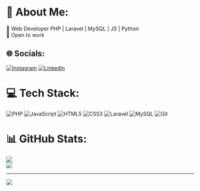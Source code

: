 # 💫 About Me:
🔭 Web Developer PHP | Laravel | MySQL | JS | Python<br>🌟 Open to work


## 🌐 Socials:
[![Instagram](https://img.shields.io/badge/Instagram-%23E4405F.svg?logo=Instagram&logoColor=white)](https://instagram.com/dave.ldf) [![LinkedIn](https://img.shields.io/badge/LinkedIn-%230077B5.svg?logo=linkedin&logoColor=white)](https://linkedin.com/in/davi-ldf) 

# 💻 Tech Stack:
![PHP](https://img.shields.io/badge/php-%23777BB4.svg?style=for-the-badge&logo=php&logoColor=white) ![JavaScript](https://img.shields.io/badge/javascript-%23323330.svg?style=for-the-badge&logo=javascript&logoColor=%23F7DF1E) ![HTML5](https://img.shields.io/badge/html5-%23E34F26.svg?style=for-the-badge&logo=html5&logoColor=white) ![CSS3](https://img.shields.io/badge/css3-%231572B6.svg?style=for-the-badge&logo=css3&logoColor=white) ![Laravel](https://img.shields.io/badge/laravel-%23FF2D20.svg?style=for-the-badge&logo=laravel&logoColor=white) ![MySQL](https://img.shields.io/badge/mysql-4479A1.svg?style=for-the-badge&logo=mysql&logoColor=white) ![Git](https://img.shields.io/badge/git-%23F05033.svg?style=for-the-badge&logo=git&logoColor=white)
# 📊 GitHub Stats:
![](https://github-readme-stats.vercel.app/api?username=davi-ldf&theme=omni&hide_border=false&include_all_commits=false&count_private=false)<br/>
![](https://github-readme-streak-stats.herokuapp.com/?user=davi-ldf&theme=omni&hide_border=false)<br/>


---
[![](https://visitcount.itsvg.in/api?id=davi-ldf&icon=0&color=10)](https://visitcount.itsvg.in)

<!-- Proudly created with GPRM ( https://gprm.itsvg.in ) -->
